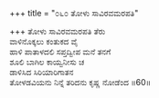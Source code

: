 +++
title = "೦೬೦ ತೋಳು ಸಾವಿರವಮರಪತಿ"

+++
ತೋಳು ಸಾವಿರವಮರಪತಿ ತೆರು  
ವಾಳಿನೊಕ್ಕಲು ಕಂತುಕದ ವೈ  
ಹಾಳಿ  ಪಾತಾಳದಲಿ ಸಪ್ತದ್ವೀಪ ಮನೆ ತನಗೆ   
ಶೂಲಿ ಬಾಗಿಲ ಕಾಯ್ವನೀಸು ಚ  
ಡಾಳಿಸಿದ ಸಿರಿಯಾರಿಗಾತನ  
ತೋಳಡವಿಯನು ನಿನ್ನೆ ತರಿದನು ಕೃಷ್ಣ ನೋಡೆಂದ   ॥60॥